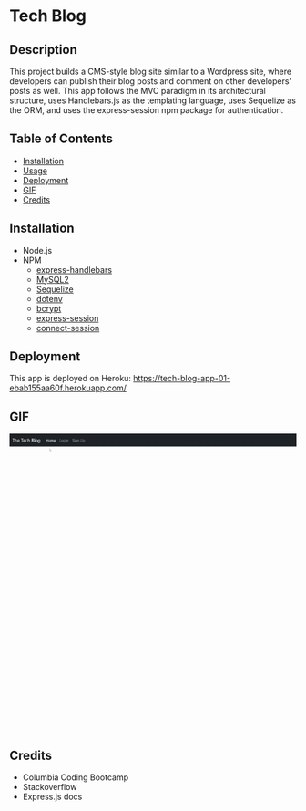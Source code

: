 # Tech Blog

## Description

This project builds a CMS-style blog site similar to a Wordpress site, where developers can publish their blog posts and comment on other developers’ posts as well. This app follows the MVC paradigm in its architectural structure, uses Handlebars.js as the templating language, uses Sequelize as the ORM, and uses the express-session npm package for authentication.

## Table of Contents

- [Installation](#installation)
- [Usage](#usage)
- [Deployment](#deployment)
- [GIF](#gif)
- [Credits](#credits)

## Installation

- Node.js
- NPM
  - [express-handlebars](https://www.npmjs.com/package/express-handlebars)
  - [MySQL2](https://www.npmjs.com/package/mysql2)
  - [Sequelize](https://www.npmjs.com/package/sequelize)
  - [dotenv](https://www.npmjs.com/package/dotenv)
  - [bcrypt](https://www.npmjs.com/package/bcrypt)
  - [express-session](https://www.npmjs.com/package/express-session)
  - [connect-session](https://www.npmjs.com/package/connect-session-sequelize)


## Deployment

This app is deployed on Heroku: https://tech-blog-app-01-ebab155aa60f.herokuapp.com/

## GIF

![Tech-Blog](/assets/Tech%20Blog.gif)

## Credits
- Columbia Coding Bootcamp
- Stackoverflow
- Express.js docs

